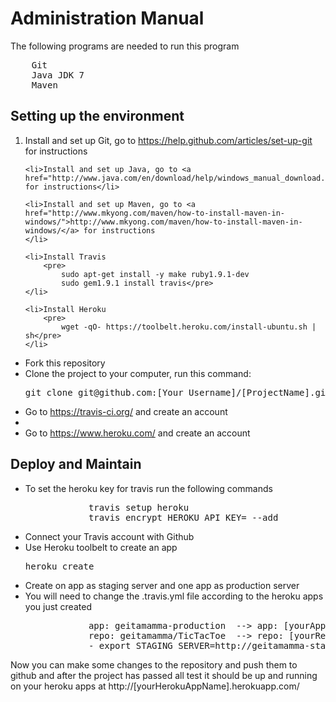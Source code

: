 <h1>Administration Manual</h1>

The following programs are needed to run this program
<pre>
	Git
	Java JDK 7 
	Maven
</pre>

<h2>Setting up the environment</h2>
<ol>
	<li>Install and set up Git, go to <a href="https://help.github.com/articles/set-up-git">https://help.github.com/articles/set-up-git</a> for instructions</li>

	<li>Install and set up Java, go to <a href="http://www.java.com/en/download/help/windows_manual_download.xml">http://www.java.com/en/download/help/windows_manual_download.xml</a> for instructions</li>

	<li>Install and set up Maven, go to <a href="http://www.mkyong.com/maven/how-to-install-maven-in-windows/">http://www.mkyong.com/maven/how-to-install-maven-in-windows/</a> for instructions
	</li>

	<li>Install Travis
		<pre>
			sudo apt-get install -y make ruby1.9.1-dev
			sudo gem1.9.1 install travis</pre>
	</li>

	<li>Install Heroku
		<pre>
			wget -qO- https://toolbelt.heroku.com/install-ubuntu.sh | sh</pre>
	</li>
</ol>
<ul>
	<li>Fork this repository</li>
	<li>Clone the project to your computer, run this command:
		<pre>git clone git@github.com:[Your_Username]/[ProjectName].git</pre>
	</li>
	<li>Go to <a href="https://travis-ci.org/">https://travis-ci.org/</a> and create an account</li>
	<li>
	<li>Go to <a href="https://www.heroku.com/">https://www.heroku.com/</a> and create an account</li>
</ul>

<h2>Deploy and Maintain</h2>
<ul>
	<li>To set the heroku key for travis run the following commands
		<pre>
			travis setup heroku
			travis encrypt HEROKU_API_KEY=<your_heroku_key> --add</pre>
	</li>
	<li>Connect your Travis account with Github</li>
	<li>Use Heroku toolbelt to create an app <pre>heroku create</pre></li>
	<li>Create on app as staging server and one app as production server</li>
	<li>You will need to change the .travis.yml file according to the heroku apps you just created
		<pre>
			app: geitamamma-production  --> app: [yourAppName]
			repo: geitamamma/TicTacToe  --> repo: [yourRepository]
			- export STAGING_SERVER=http://geitamamma-staging.herokuapp.com/  --> - export STAGING_SERVER=http://[yourAppName].herokuapp.com/</pre>
	</li>
</ul>

<p>Now you can make some changes to the repository and push them to github and after the project has passed all test it should be up and running on your heroku apps at http://[yourHerokuAppName].herokuapp.com/<p>